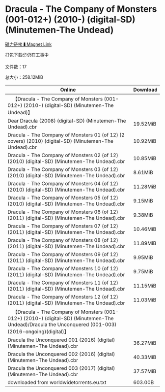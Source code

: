 # Dracula - The Company of Monsters (001-012+) (2010-) (digital-SD) (Minutemen-The Undead)

[磁力链接⬇Magnet Link](magnet:?xt=urn:btih:f93ff4a0721f387b723a7f27b0cf4d52c9eb99ec&dn=Dracula%20-%20The%20Company%20of%20Monsters%20%28001-012%2B%29%20%282010-%29%20%28digital-SD%29%20%28Minutemen-The%20Undead%29)

打包下载📦仍在工事中

文件数：17

总大小：258.12MiB

Online | Download
--- | ---
&emsp;【Dracula - The Company of Monsters (001-012+) (2010-) (digital-SD) (Minutemen-The Undead)】 | 
Dear Dracula (2008) (digital-SD) (Minutemen-The Undead).cbr | 19.52MiB
Dracula - The Company of Monsters 01 (of 12) (2 covers) (2010) (digital-SD) (Minutemen-The Undead).cbr | 10.92MiB
Dracula - The Company of Monsters 02 (of 12) (2010) (digital-SD) (Minutemen-The Undead).cbr | 10.85MiB
Dracula - The Company of Monsters 03 (of 12) (2010) (digital-SD) (Minutemen-The Undead).cbr | 8.61MiB
Dracula - The Company of Monsters 04 (of 12) (2010) (digital-SD) (Minutemen-The Undead).cbr | 11.28MiB
Dracula - The Company of Monsters 05 (of 12) (2010) (digital-SD) (Minutemen-The Undead).cbr | 9.15MiB
Dracula - The Company of Monsters 06 (of 12) (2011) (digital-SD) (Minutemen-The Undead).cbr | 9.38MiB
Dracula - The Company of Monsters 07 (of 12) (2011) (digital-SD) (Minutemen-The Undead).cbr | 10.46MiB
Dracula - The Company of Monsters 08 (of 12) (2011) (digital-SD) (Minutemen-The Undead).cbr | 11.89MiB
Dracula - The Company of Monsters 09 (of 12) (2011) (digital-SD) (Minutemen-The Undead).cbr | 9.95MiB
Dracula - The Company of Monsters 10 (of 12) (2011) (digital-SD) (Minutemen-The Undead).cbr | 9.75MiB
Dracula - The Company of Monsters 11 (of 12) (2011) (digital-SD) (Minutemen-The Undead).cbr | 11.15MiB
Dracula - The Company of Monsters 12 (of 12) (2011) (digital-SD) (Minutemen-The Undead).cbr | 11.03MiB
&emsp;【Dracula - The Company of Monsters (001-012+) (2010-) (digital-SD) (Minutemen-The Undead)/Dracula the Unconquered (001-003)(2016-ongoing)(digital)】 | 
Dracula the Unconquered 001 (2016) (digital) (Minutemen-The Undead).cbr | 36.27MiB
Dracula the Unconquered 002 (2016) (digital) (Minutemen-The Undead).cbr | 40.33MiB
Dracula the Unconquered 003 (2017) (digital) (Minutemen-The Undead).cbr | 37.57MiB
downloaded from worldwidetorrents.eu.txt | 603.00B